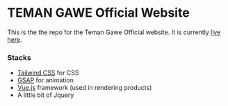 # TEMAN GAWE Official Website

This is the the repo for the Teman Gawe Official website.
It is currently [live here](https://andika.xyz/temangawe).

### Stacks
- [Tailwind CSS](tailwindcss.com) for CSS
- [GSAP](greensock.com) for animation
- [Vue.js](vuejs.org) framework (used in rendering products)
- A little bit of Jquery